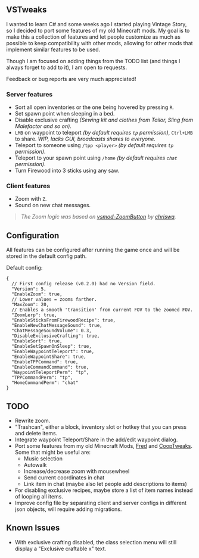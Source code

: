 ## VSTweaks

I wanted to learn C# and some weeks ago I started playing Vintage Story, so I decided to port some features of my old Minecraft mods. My goal is to make this a collection of features and let people customize as much as possible to keep compatibility with other mods, allowing for other mods that implement similar features to be used.

Though I am focused on adding things from the TODO list (and things I always forget to add to it), I am open to requests.

Feedback or bug reports are very much appreciated!

### Server features

- Sort all open inventories or the one being hovered by pressing `R`.
- Set spawn point when sleeping in a bed.
- Disable exclusive crafting *(Sewing kit and clothes from Tailor, Sling from Malefactor and so on)*.
- `LMB` on waypoint to teleport *(by default requires `tp` permission)*, `Ctrl+LMB` to share. *WIP, lacks GUI, broadcasts shares to everyone.*
- Teleport to someone using `/tpp <player>` *(by default requires `tp` permission)*.
- Teleport to your spawn point using `/home` *(by default requires `chat` permission)*.
- Turn Firewood into 3 sticks using any saw.

### Client features

- Zoom with `Z`.
- Sound on new chat messages.

> *The Zoom logic was based on [vsmod-ZoomButton](https://github.com/chriswa/vsmod-ZoomButton) by [chriswa](https://github.com/chriswa).*

## Configuration

All features can be configured after running the game once and will be stored in the default config path.

Default config:

```jsonc
{
  // First config release (v0.2.0) had no Version field.
  "Version": 5,
  "EnableZoom": true,
  // Lower values = zooms farther.
  "MaxZoom": 20,
  // Enables a smooth 'transition' from current FOV to the zoomed FOV.
  "ZoomLerp": true,
  "EnableSticksFromFirewoodRecipe": true,
  "EnableNewChatMessageSound": true,
  "ChatMessageSoundVolume": 0.3,
  "DisableExclusiveCrafting": true,
  "EnableSort": true,
  "EnableSetSpawnOnSleep": true,
  "EnableWaypointTeleport": true,
  "EnableWaypointShare": true,
  "EnableTPPCommand": true,
  "EnableCommandCommand": true,
  "WaypointTeleportPerm": "tp",
  "TPPCommandPerm": "tp",
  "HomeCommandPerm": "chat"
}
```

## TODO

- Rewrite zoom.
- "Trashcan", either a block, inventory slot or hotkey that you can press and delete items.
- Integrate waypoint Teleport/Share in the add/edit waypoint dialog.
- Port some features from my old Minecraft Mods, [Fred](https://github.com/Kyagara/Fred) and [CoopTweaks](https://github.com/Kyagara/CoopTweaks). Some that might be useful are:
  - Music selection
  - Autowalk
  - Increase/decrease zoom with mousewheel
  - Send current coordinates in chat
  - Link item in chat (maybe also let people add descriptions to items)
- For disabling exclusive recipes, maybe store a list of item names instead of looping all items.
- Improve config file by separating client and server configs in different json objects, will require adding migrations.

## Known Issues

- With exclusive crafting disabled, the class selection menu will still display a "Exclusive craftable x" text.
